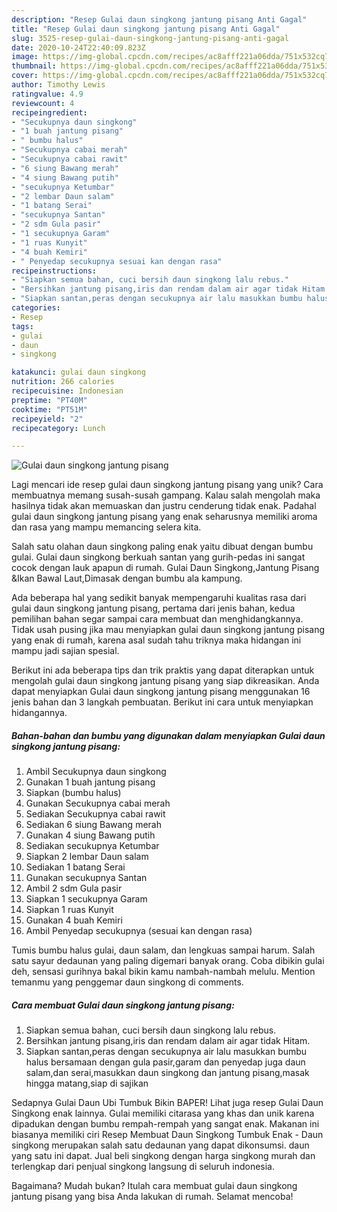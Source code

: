```yaml
---
description: "Resep Gulai daun singkong jantung pisang Anti Gagal"
title: "Resep Gulai daun singkong jantung pisang Anti Gagal"
slug: 3525-resep-gulai-daun-singkong-jantung-pisang-anti-gagal
date: 2020-10-24T22:40:09.823Z
image: https://img-global.cpcdn.com/recipes/ac8afff221a06dda/751x532cq70/gulai-daun-singkong-jantung-pisang-foto-resep-utama.jpg
thumbnail: https://img-global.cpcdn.com/recipes/ac8afff221a06dda/751x532cq70/gulai-daun-singkong-jantung-pisang-foto-resep-utama.jpg
cover: https://img-global.cpcdn.com/recipes/ac8afff221a06dda/751x532cq70/gulai-daun-singkong-jantung-pisang-foto-resep-utama.jpg
author: Timothy Lewis
ratingvalue: 4.9
reviewcount: 4
recipeingredient:
- "Secukupnya daun singkong"
- "1 buah jantung pisang"
- " bumbu halus"
- "Secukupnya cabai merah"
- "Secukupnya cabai rawit"
- "6 siung Bawang merah"
- "4 siung Bawang putih"
- "secukupnya Ketumbar"
- "2 lembar Daun salam"
- "1 batang Serai"
- "secukupnya Santan"
- "2 sdm Gula pasir"
- "1 secukupnya Garam"
- "1 ruas Kunyit"
- "4 buah Kemiri"
- " Penyedap secukupnya sesuai kan dengan rasa"
recipeinstructions:
- "Siapkan semua bahan, cuci bersih daun singkong lalu rebus."
- "Bersihkan jantung pisang,iris dan rendam dalam air agar tidak Hitam."
- "Siapkan santan,peras dengan secukupnya air lalu masukkan bumbu halus bersamaan dengan gula pasir,garam dan penyedap juga daun salam,dan serai,masukkan daun singkong dan jantung pisang,masak hingga matang,siap di sajikan"
categories:
- Resep
tags:
- gulai
- daun
- singkong

katakunci: gulai daun singkong 
nutrition: 266 calories
recipecuisine: Indonesian
preptime: "PT40M"
cooktime: "PT51M"
recipeyield: "2"
recipecategory: Lunch

---
```



![Gulai daun singkong jantung pisang](https://img-global.cpcdn.com/recipes/ac8afff221a06dda/751x532cq70/gulai-daun-singkong-jantung-pisang-foto-resep-utama.jpg)

Lagi mencari ide resep gulai daun singkong jantung pisang yang unik? Cara membuatnya memang susah-susah gampang. Kalau salah mengolah maka hasilnya tidak akan memuaskan dan justru cenderung tidak enak. Padahal gulai daun singkong jantung pisang yang enak seharusnya memiliki aroma dan rasa yang mampu memancing selera kita.

Salah satu olahan daun singkong paling enak yaitu dibuat dengan bumbu gulai. Gulai daun singkong berkuah santan yang gurih-pedas ini sangat cocok dengan lauk apapun di rumah. Gulai Daun Singkong,Jantung Pisang &amp;Ikan Bawal Laut,Dimasak dengan bumbu ala kampung.

Ada beberapa hal yang sedikit banyak mempengaruhi kualitas rasa dari gulai daun singkong jantung pisang, pertama dari jenis bahan, kedua pemilihan bahan segar sampai cara membuat dan menghidangkannya. Tidak usah pusing jika mau menyiapkan gulai daun singkong jantung pisang yang enak di rumah, karena asal sudah tahu triknya maka hidangan ini mampu jadi sajian spesial.


Berikut ini ada beberapa tips dan trik praktis yang dapat diterapkan untuk mengolah gulai daun singkong jantung pisang yang siap dikreasikan. Anda dapat menyiapkan Gulai daun singkong jantung pisang menggunakan 16 jenis bahan dan 3 langkah pembuatan. Berikut ini cara untuk menyiapkan hidangannya.

<!--inarticleads1-->

##### Bahan-bahan dan bumbu yang digunakan dalam menyiapkan Gulai daun singkong jantung pisang:

1. Ambil Secukupnya daun singkong
1. Gunakan 1 buah jantung pisang
1. Siapkan  (bumbu halus)
1. Gunakan Secukupnya cabai merah
1. Sediakan Secukupnya cabai rawit
1. Sediakan 6 siung Bawang merah
1. Gunakan 4 siung Bawang putih
1. Sediakan secukupnya Ketumbar
1. Siapkan 2 lembar Daun salam
1. Sediakan 1 batang Serai
1. Gunakan secukupnya Santan
1. Ambil 2 sdm Gula pasir
1. Siapkan 1 secukupnya Garam
1. Siapkan 1 ruas Kunyit
1. Gunakan 4 buah Kemiri
1. Ambil  Penyedap secukupnya (sesuai kan dengan rasa)


Tumis bumbu halus gulai, daun salam, dan lengkuas sampai harum. Salah satu sayur dedaunan yang paling digemari banyak orang. Coba dibikin gulai deh, sensasi gurihnya bakal bikin kamu nambah-nambah melulu. Mention temanmu yang penggemar daun singkong di comments. 

<!--inarticleads2-->

##### Cara membuat Gulai daun singkong jantung pisang:

1. Siapkan semua bahan, cuci bersih daun singkong lalu rebus.
1. Bersihkan jantung pisang,iris dan rendam dalam air agar tidak Hitam.
1. Siapkan santan,peras dengan secukupnya air lalu masukkan bumbu halus bersamaan dengan gula pasir,garam dan penyedap juga daun salam,dan serai,masukkan daun singkong dan jantung pisang,masak hingga matang,siap di sajikan


Sedapnya Gulai Daun Ubi Tumbuk Bikin BAPER! Lihat juga resep Gulai Daun Singkong enak lainnya. Gulai memiliki citarasa yang khas dan unik karena dipadukan dengan bumbu rempah-rempah yang sangat enak. Makanan ini biasanya memiliki ciri Resep Membuat Daun Singkong Tumbuk Enak - Daun singkong merupakan salah satu dedaunan yang dapat dikonsumsi. daun yang satu ini dapat. Jual beli singkong dengan harga singkong murah dan terlengkap dari penjual singkong langsung di seluruh indonesia. 

Bagaimana? Mudah bukan? Itulah cara membuat gulai daun singkong jantung pisang yang bisa Anda lakukan di rumah. Selamat mencoba!
